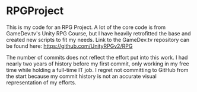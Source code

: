 # RPGProject
This is my code for an RPG Project. A lot of the core code is from GameDev.tv's Unity RPG Course, but I have heavily retrofitted the base and created new scripts to fit my needs. Link to the GameDev.tv repository can be found here: https://github.com/UnityRPGv2/RPG

The number of commits does not reflect the effort put into this work. I had nearly two years of history before my first commit, only working in my free time while holding a full-time IT job. I regret not committing to GitHub from the start because my commit history is not an accurate visual representation of my efforts. 
